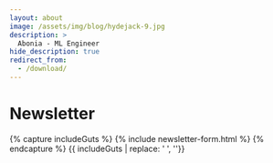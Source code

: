 ```yaml
---
layout: about
image: /assets/img/blog/hydejack-9.jpg
description: >
  Abonia - ML Engineer
hide_description: true
redirect_from:
  - /download/
---
```


# Newsletter

{% capture includeGuts %}
{% include newsletter-form.html %}
{% endcapture %}
{{ includeGuts | replace: '    ', ''}}

